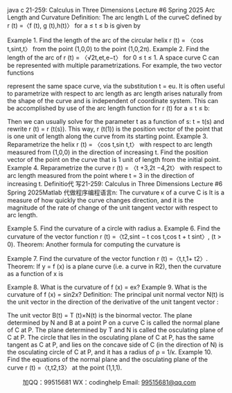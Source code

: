 java c
21-259: Calculus in Three Dimensions 
Lecture #6 
Spring 2025 
Arc Length and Curvature
Definition: The arc length L of the curveC defined by r (t) =­〈f (t), g (t),h(t)〉 for a ≤ t ≤ b is given by

Example 1. Find the length of the arc of the circular helix r (t) = 〈cos t,sint,t〉 from the point (1,0,0) to the point (1,0,2π).
Example 2. Find the length of the arc of r (t) = 〈√2t,et,e−t〉 for 0 ≤ t ≤ 1.
A space curve C can be represented with multiple parametrizations. For example, the two vector functions

represent the same space curve, via the substitution t = eu. It is often useful to parametrize with respect to arc length as arc length arises naturally from the shape of the curve and is independent of coordinate system. This can be accomplished by use of the arc length function for r (t) for a ≤ t ≤ b:

Then we can usually solve for the parameter t as a function of s: t = t(s) and rewrite r (t) = r (t(s)). This way, r (t(1)) is the position vector of the point that is one unit of length along the curve from its starting point.
Example 3. Reparametrize the helix r (t) = 〈cos t,sin t,t〉 with respect to arc length measured from (1,0,0) in the direction of increasing t. Find the position vector of the point on the curve that is 1 unit of length from the initial point.
Example 4. Reparametrize the curve r (t) = 〈t +3,2t −4,2t〉 with respect to arc length measured from the point where t = 3 in the direction of increasing t.
Definitio代 写21-259: Calculus in Three Dimensions Lecture #6 Spring 2025Matlab
代做程序编程语言n: The curvature κ of a curve C is  It is a measure of how quickly the curve changes direction, and it is the magnitude of the rate of change of the unit tangent vector with respect to arc length.

Example 5. Find the curvature of a circle with radius a.
Example 6. Find the curvature of the vector function r (t) =­〈t2,sint − t cos t,cos t + t sint〉, (t > 0).
Theorem: Another formula for computing the curvature is

Example 7. Find the curvature of the vector function r (t) =­〈t,t,1+ t2〉.
Theorem: If y = f (x) is a plane curve (i.e. a curve in R2), then the curvature as a function of x is

Example 8. What is the curvature of f (x) = ex?
Example 9. What is the curvature of f (x) = sin2x?
Definition: The principal unit normal vector N(t) is the unit vector in the direction of the derivative of the unit tangent vector :

The unit vector B(t) = T (t)×N(t) is the binormal vector. The plane determined by N and B at a point P on a curve C is called the normal plane of C at P. The plane determined by T and N is called the osculating plane of C at P. The circle that lies in the osculating plane of C at P, has the same tangent as C at P, and lies on the concave side of C (in the direction of N) is the osculating circle of C at P, and it has a radius of ρ = 1/κ.
Example 10. Find the equations of the normal plane and the osculating plane of the curve r (t) =〈t,t2,t3〉 at the point (1,1,1).





         
加QQ：99515681  WX：codinghelp  Email: 99515681@qq.com

